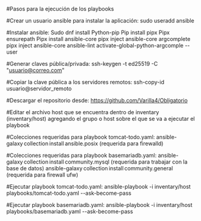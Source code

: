 #Pasos para la ejecución de los playbooks

#Crear un usuario ansible para instalar la aplicación:
sudo useradd ansible

#Instalar ansible:
Sudo dnf install Python-pip 
Pip install pipx 
Pipx ensurepath 
Pipx install ansible-core
pipx inject ansible-core argcomplete
pipx inject ansible-core ansible-lint
activate-global-python-argcomple --user

#Generar claves pública/privada:
ssh-keygen -t ed25519 -C "usuario@correo.com"

#Copiar la clave pública a los servidores remotos:
ssh-copy-id usuario@servidor_remoto

#Descargar el repositorio desde:
https://github.com/Varilla4/Obligatorio

#Editar el archivo host que se encuentra dentro de inventary (inventary/host)
agregando el grupo o host sobre el que se va a ejecutar el playbook

#Colecciones requeridas para playbook tomcat-todo.yaml:
ansible-galaxy collection install ansible.posix (requerida para firewalld)

#Colecciones requeridas para playbook basemariadb.yaml:
ansible-galaxy collection install community.mysql (requerida para trabajar con la base de datos) 
ansible-galaxy collection install community.general (requerida para firewall ufw)

#Ejecutar playbook tomcat-todo.yaml:
ansible-playbook -i inventary/host playbooks/tomcat-todo.yaml --ask-become-pass

#Ejecutar playbook basemariadb.yaml:
ansible-playbook -i inventary/host playbooks/basemariadb.yaml --ask-become-pass




 
